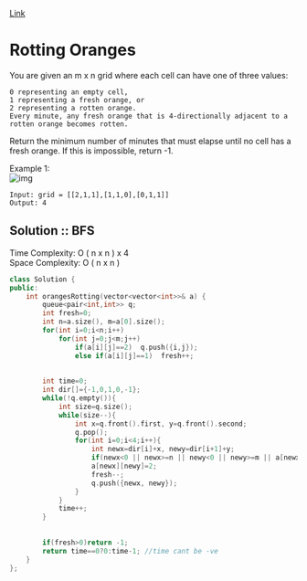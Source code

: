 [Link](https://leetcode.com/problems/rotting-oranges/)
# Rotting Oranges
You are given an m x n grid where each cell can have one of three values:
```
0 representing an empty cell,
1 representing a fresh orange, or
2 representing a rotten orange.
Every minute, any fresh orange that is 4-directionally adjacent to a rotten orange becomes rotten.
```

Return the minimum number of minutes that must elapse until no cell has a fresh orange. If this is impossible, return -1.<br>

Example 1:<br>
![img](https://assets.leetcode.com/uploads/2019/02/16/oranges.png)
```
Input: grid = [[2,1,1],[1,1,0],[0,1,1]]
Output: 4
```
## Solution  :: BFS
Time Complexity: O ( n x n ) x 4<br>
Space Complexity: O ( n x n )<br>
```cpp
class Solution {
public:
    int orangesRotting(vector<vector<int>>& a) {
        queue<pair<int,int>> q;
        int fresh=0;
        int n=a.size(), m=a[0].size();
        for(int i=0;i<n;i++)
            for(int j=0;j<m;j++)
                if(a[i][j]==2)  q.push({i,j});
                else if(a[i][j]==1)  fresh++;
        
        
        int time=0;
        int dir[]={-1,0,1,0,-1};
        while(!q.empty()){
            int size=q.size();
            while(size--){
                int x=q.front().first, y=q.front().second;
                q.pop();
                for(int i=0;i<4;i++){
                    int newx=dir[i]+x, newy=dir[i+1]+y;
                    if(newx<0 || newx>=n || newy<0 || newy>=m || a[newx][newy]!=1)continue;
                    a[newx][newy]=2;
                    fresh--;
                    q.push({newx, newy});
                }
            }
            time++;
        }
        
        
        if(fresh>0)return -1;
        return time==0?0:time-1; //time cant be -ve 
    }
};
```